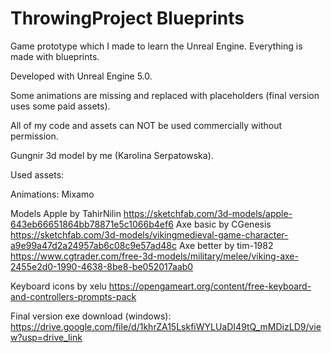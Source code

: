 # ThrowingProject Blueprints

Game prototype which I made to learn the Unreal Engine. Everything is made with blueprints.

Developed with Unreal Engine 5.0.

Some animations are missing and replaced with placeholders (final version uses some paid assets).

All of my code and assets can NOT be used commercially without permission.

Gungnir 3d model by me (Karolina Serpatowska).

Used assets:

Animations: Mixamo

Models
Apple by TahirNilin https://sketchfab.com/3d-models/apple-643eb66651864bb78871e5c1066b4ef6
Axe basic by CGenesis https://sketchfab.com/3d-models/vikingmedieval-game-character-a9e99a47d2a24957ab6c08c9e57ad48c
Axe better by tim-1982 https://www.cgtrader.com/free-3d-models/military/melee/viking-axe-2455e2d0-1990-4638-8be8-be052017aab0

Keyboard icons by xelu https://opengameart.org/content/free-keyboard-and-controllers-prompts-pack

Final version exe download (windows): https://drive.google.com/file/d/1khrZA15LskfiWYLUaDI49tQ_mMDizLD9/view?usp=drive_link
